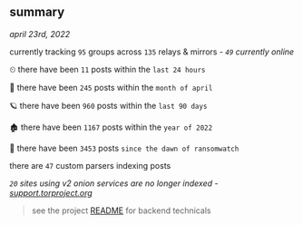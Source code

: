 
## summary
_april 23rd, 2022_

currently tracking `95` groups across `135` relays & mirrors - _`49` currently online_

⏲ there have been `11` posts within the `last 24 hours`

🦈 there have been `245` posts within the `month of april`

🪐 there have been `960` posts within the `last 90 days`

🏚 there have been `1167` posts within the `year of 2022`

🦕 there have been `3453` posts `since the dawn of ransomwatch`

there are `47` custom parsers indexing posts

_`20` sites using v2 onion services are no longer indexed - [support.torproject.org](https://support.torproject.org/onionservices/v2-deprecation/)_

> see the project [README](https://github.com/thetanz/ransomwatch#ransomwatch--) for backend technicals
